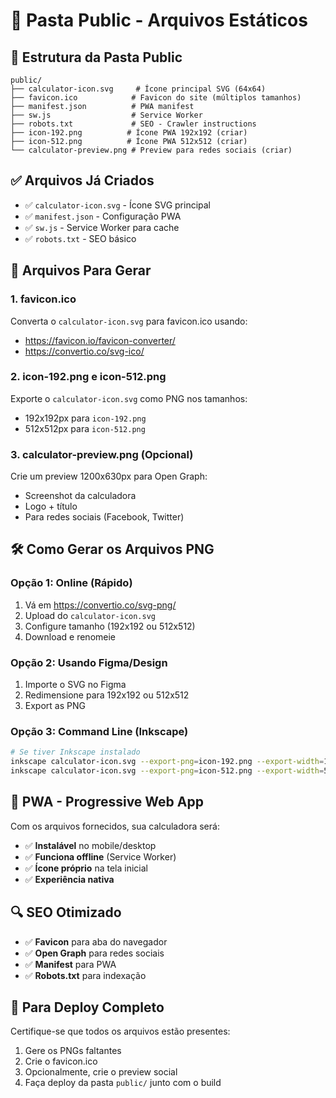 # 📁 Pasta Public - Arquivos Estáticos

## 📂 Estrutura da Pasta Public

```
public/
├── calculator-icon.svg     # Ícone principal SVG (64x64)
├── favicon.ico            # Favicon do site (múltiplos tamanhos)
├── manifest.json          # PWA manifest
├── sw.js                  # Service Worker
├── robots.txt             # SEO - Crawler instructions
├── icon-192.png          # Ícone PWA 192x192 (criar)
├── icon-512.png          # Ícone PWA 512x512 (criar)
└── calculator-preview.png # Preview para redes sociais (criar)
```

## ✅ Arquivos Já Criados
- ✅ `calculator-icon.svg` - Ícone SVG principal
- ✅ `manifest.json` - Configuração PWA
- ✅ `sw.js` - Service Worker para cache
- ✅ `robots.txt` - SEO básico

## 🔄 Arquivos Para Gerar

### 1. favicon.ico
Converta o `calculator-icon.svg` para favicon.ico usando:
- https://favicon.io/favicon-converter/
- https://convertio.co/svg-ico/

### 2. icon-192.png e icon-512.png
Exporte o `calculator-icon.svg` como PNG nos tamanhos:
- 192x192px para `icon-192.png`
- 512x512px para `icon-512.png`

### 3. calculator-preview.png (Opcional)
Crie um preview 1200x630px para Open Graph:
- Screenshot da calculadora
- Logo + título
- Para redes sociais (Facebook, Twitter)

## 🛠️ Como Gerar os Arquivos PNG

### Opção 1: Online (Rápido)
1. Vá em https://convertio.co/svg-png/
2. Upload do `calculator-icon.svg`
3. Configure tamanho (192x192 ou 512x512)
4. Download e renomeie

### Opção 2: Usando Figma/Design
1. Importe o SVG no Figma
2. Redimensione para 192x192 ou 512x512
3. Export as PNG

### Opção 3: Command Line (Inkscape)
```bash
# Se tiver Inkscape instalado
inkscape calculator-icon.svg --export-png=icon-192.png --export-width=192 --export-height=192
inkscape calculator-icon.svg --export-png=icon-512.png --export-width=512 --export-height=512
```

## 📱 PWA - Progressive Web App

Com os arquivos fornecidos, sua calculadora será:
- ✅ **Instalável** no mobile/desktop
- ✅ **Funciona offline** (Service Worker)
- ✅ **Ícone próprio** na tela inicial
- ✅ **Experiência nativa**

## 🔍 SEO Otimizado

- ✅ **Favicon** para aba do navegador
- ✅ **Open Graph** para redes sociais
- ✅ **Manifest** para PWA
- ✅ **Robots.txt** para indexação

## 🚀 Para Deploy Completo

Certifique-se que todos os arquivos estão presentes:
1. Gere os PNGs faltantes
2. Crie o favicon.ico
3. Opcionalmente, crie o preview social
4. Faça deploy da pasta `public/` junto com o build